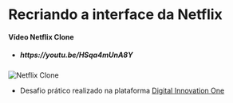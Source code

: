 <h1>Recriando a interface da Netflix</h1>

<h4>Vídeo Netflix Clone</h4>
<ul>
  <li>
   <h5>https://youtu.be/HSqa4mUnA8Y</h5>
 </li>
</ul>



 
![Netflix Clone](https://i.makeagif.com/media/1-09-2021/YCw5ab.gif)
 
- Desafio prático realizado na plataforma [Digital Innovation One](https://web.digitalinnovation.one/home "Digital Innovation One")

 
 
